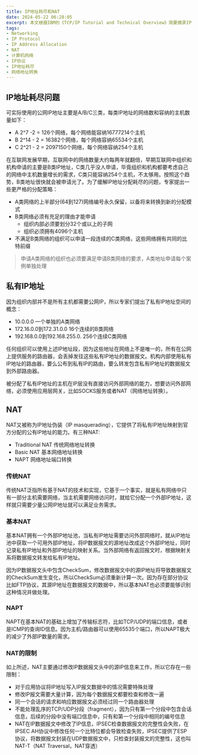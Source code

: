 ```yaml
---
title: IP地址耗尽和NAT
date: 2024-05-22 06:28:05
excerpt: 本文根据IBM的《TCP/IP Tutorial and Technical Overview》简要摘录IP地址耗尽问题和网络地址转换（NAT）部分相关知识
tags:
- Networking
- IP Protocol
- IP Address Allocation
- NAT
- 计算机网络
- IP协议
- IP地址耗尽
- 网络地址转换
---
```


## IP地址耗尽问题

可实际使用的公网IP地址主要是A/B/C三类，每类IP地址的网络数和容纳的主机数量如下：

- A 2^7 -2 = 126个网络，每个网络能容纳16777214个主机
- B 2^14 - 2 = 16382个网络，每个网络容纳65534个主机
- C 2^21 - 2 = 2097150个网络，每个网络容纳254个主机

在互联网发展早期，互联网中的网络数量大约每两年就翻倍，早期互联网中组织和机构申请的主要是B类IP地址，C类几乎没人申请，毕竟组织和机构都要考虑自己的网络中主机数量增长的需求，C类只能容纳254个主机，不太够用。按照这个趋势，B类地址很快就会被申请光了。为了缓解IP地址分配耗尽的问题，专家提出一些更严格的分配策略：

- A类网络的上半部分(64到127)网络编号永久保留，以备将来转换到新的分配模式
- B类网络必须有充足的理由才能申请
    - 组织内部必须要划分32个或以上的子网
    - 组织必须拥有4096个主机
- 不满足B类网络的组织可以申请一段连续的C类网络，这些网络拥有共同的比特前缀

> 申请A类网络的组织也必须要满足申请B类网络的要求，A类地址申请每个案例单独处理

## 私有IP地址

因为组织内部并不是所有主机都需要公网IP，所以专家们提出了私有IP地址空间的概念：

- 10.0.0.0 一个单独的A类网络
- 172.16.0.0到172.31.0.0 16个连续的B类网络
- 192.168.0.0到192.168.255.0. 256个连续C类网络

任何组织可以使用上述IP地址段，因为这些地址在网络上不是唯一的，所有在公网上提供服务的路由器，会丢掉发往这些私有IP地址的数据报文。机构内部使用私有IP地址的路由器，要么公布到私有IP的路由，要么转发包含私有IP地址的数据报文到外部路由器。

被分配了私有IP地址的主机在IP层没有直接访问外部网络的能力，想要访问外部网络，必须使用应用层网关，比如SOCKS服务或者NAT（网络地址转换）。

## NAT

NAT又被称为IP地址伪装（IP masquerading），它提供了将私有IP地址映射到官方分配的公有IP地址的能力。有三种NAT:

- Traditional NAT 传统网络地址转换
- Basic NAT 基本网络地址转换
- NAPT 网络地址端口转换

### 传统NAT

传统NAT泛指所有基于NAT的技术和实现，它基于一个事实，就是私有网络中只有一部分主机需要网络，当主机需要网络访问时，就给它分配一个外部IP地址，这样就只需要少量公网IP地址就可以满足业务需求。

### 基本NAT

基本NAT拥有一个外部IP地址池，当私有IP地址需要访问外部网络时，就从IP地址池中获取一个可用外部IP地址，将IP数据报文的源地址改成这个外部IP地址，同时记录私有IP地址和外部IP地址的映射关系。当外部网络有返回报文时，根据映射关系将数据报文转发给私有IP地址。

因为IP数据报文头中包含CheckSum，修改数据报文中的源IP地址将导致数据报文的CheckSum发生变化，所以CheckSum必须重新计算一次。因为存在部分协议比如FTP协议，其源IP地址在数据报文的数据中，所以基本NAT也必须要能够识别这种情况并做处理。

### NAPT

NAPT在基本NAT的基础上增加了传输标志符，比如TCP/UDP的端口信息，或者是ICMP的查询ID信息。因为主机/路由器可以使用65535个端口，所以NAPT极大的减少了外部IP数量的需求。

### NAT的限制

如上所述，NAT主要通过修改IP数据报文头中的源IP信息来工作，所以它存在一些限制：

- 对于应用协议将IP地址写入IP报文数据中的情况需要特殊处理
- 修改IP报文需要大量计算，因为每个数据报文都要检查和修改一遍
- 同一个会话的请求和响应数据报文必须经过同一个路由器处理
- 不能处理乱序的TCP/UDP分段（fragment），因为只有第一个分段中包含会话信息，后续的分段中没有端口信息中，只有和第一个分段中相同的编号信息
- NAT在IP数据报文中修改了IP信息，IPSEC检查数据报文的完整性会失败，在IPSEC AH协议中修改任何一个比特位都会导致检查失败，IPSEC提供了ESP协议，将数据报文封装在UDP数据报文中，只检查封装报文的完整性，这也叫NAT-T（NAT Traversal，NAT穿透）

